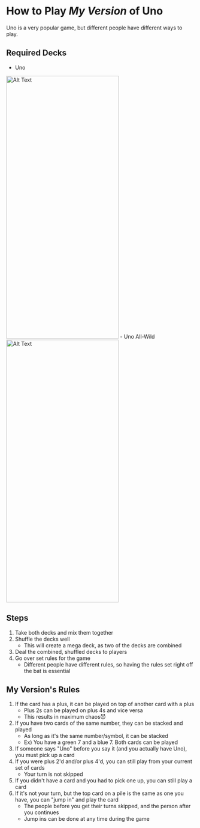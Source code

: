 # How to Play *My Version* of Uno
Uno is a very popular game, but different people have different ways to play.
## Required Decks
- Uno
<img src="https://m.media-amazon.com/images/I/71MrrNB7jCL.jpg" alt="Alt Text" width="300" height="700">
- Uno All-Wild
<img src="https://encrypted-tbn0.gstatic.com/images?q=tbn:ANd9GcQE-aIlzWoVOfoq2aKztH4A6hzvM8cN4W3JuQ&s" alt="Alt Text" width="300" height="700">

## Steps
1. Take both decks and mix them together
2. Shuffle the decks well
    - This will create a mega deck, as two of the decks are combined
3. Deal the combined, shuffled decks to players
4. Go over set rules for the game
    - Different people have different rules, so having the rules set right off the bat is essential

## My Version's Rules
1. If the card has a plus, it can be played on top of another card with a plus
    - Plus 2s can be played on plus 4s and vice versa
    - This results in maximum chaos😈
2. If you have two cards of the same number, they can be stacked and played
    - As long as it's the same number/symbol, it can be stacked
    - Ex) You have a green 7 and a blue 7. Both cards can be played
3. If someone says "Uno" before you say it (and you actually have Uno), you must pick up a card
4. If you were plus 2'd and/or plus 4'd, you can still play from your current set of cards
    - Your turn is not skipped
5. If you didn't have a card and you had to pick one up, you can still play a card
6. If it's not your turn, but the top card on a pile is the same as one you have, you can "jump in" and play the card
   - The people before you get their turns skipped, and the person after you continues
   - Jump ins can be done at any time during the game
